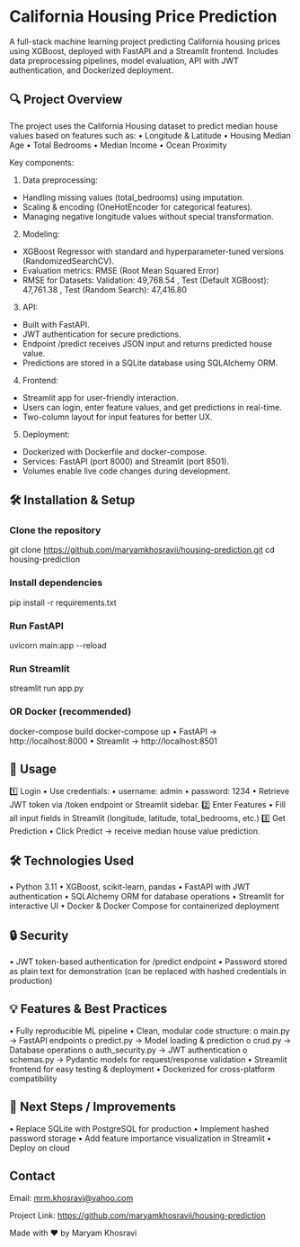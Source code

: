 # California Housing Price Prediction
A full-stack machine learning project predicting California housing prices using XGBoost, deployed with FastAPI and a Streamlit frontend. Includes data preprocessing pipelines, model evaluation, API with JWT authentication, and Dockerized deployment.
 
## 🔍 Project Overview
The project uses the California Housing dataset to predict median house values based on features such as:
•	Longitude & Latitude
•	Housing Median Age
•	Total Bedrooms
•	Median Income
•	Ocean Proximity

Key components:

1.	Data preprocessing:
- Handling missing values (total_bedrooms) using imputation.
- Scaling & encoding (OneHotEncoder for categorical features).
- Managing negative longitude values without special transformation.

2.	Modeling:
- XGBoost Regressor with standard and hyperparameter-tuned versions (RandomizedSearchCV).
- Evaluation metrics: RMSE (Root Mean Squared Error)
- RMSE for Datasets:  Validation: 49,768.54 , Test (Default XGBoost): 47,761.38 , Test (Random Search): 47,416.80

3.	API:
- Built with FastAPI.
- JWT authentication for secure predictions.
- Endpoint /predict receives JSON input and returns predicted house value.
- Predictions are stored in a SQLite database using SQLAlchemy ORM.

4.	Frontend:
- Streamlit app for user-friendly interaction.
- Users can login, enter feature values, and get predictions in real-time.
- Two-column layout for input features for better UX.

5.	Deployment:
- Dockerized with Dockerfile and docker-compose.
- Services: FastAPI (port 8000) and Streamlit (port 8501).
- Volumes enable live code changes during development.
 
## 🛠️ Installation & Setup

### Clone the repository
git clone https://github.com/maryamkhosravii/housing-prediction.git
cd housing-prediction

### Install dependencies
pip install -r requirements.txt

### Run FastAPI
uvicorn main:app --reload

### Run Streamlit
streamlit run app.py

### OR Docker (recommended)
docker-compose build
docker-compose up
•	FastAPI → http://localhost:8000
•	Streamlit → http://localhost:8501
 
## 🧪 Usage
1️⃣ Login
•	Use credentials: 
•	username: admin
•	password: 1234
•	Retrieve JWT token via /token endpoint or Streamlit sidebar.
2️⃣  Enter Features
•	Fill all input fields in Streamlit (longitude, latitude, total_bedrooms, etc.)
3️⃣  Get Prediction
•	Click Predict → receive median house value prediction.
 
## 🛠️ Technologies Used
•	Python 3.11
•	XGBoost, scikit-learn, pandas
•	FastAPI with JWT authentication
•	SQLAlchemy ORM for database operations
•	Streamlit for interactive UI
•	Docker & Docker Compose for containerized deployment
 
## 🔒 Security
•	JWT token-based authentication for /predict endpoint
•	Password stored as plain text for demonstration (can be replaced with hashed credentials in production)
 
## 💡 Features & Best Practices
•	Fully reproducible ML pipeline
•	Clean, modular code structure: 
o	main.py → FastAPI endpoints
o	predict.py → Model loading & prediction
o	crud.py → Database operations
o	auth_security.py → JWT authentication
o	schemas.py → Pydantic models for request/response validation
•	Streamlit frontend for easy testing & deployment
•	Dockerized for cross-platform compatibility
 
## 🚀 Next Steps / Improvements
•	Replace SQLite with PostgreSQL for production
•	Implement hashed password storage
•	Add feature importance visualization in Streamlit
•	Deploy on cloud

## Contact
Email: mrm.khosravi@yahoo.com

Project Link: https://github.com/maryamkhosravii/housing-prediction

Made with ❤️ by Maryam Khosravi


